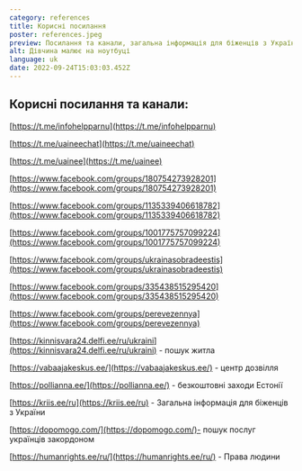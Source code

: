 ```yaml
---
category: references
title: Корисні посилання
poster: references.jpeg
preview: Посилання та канали, загальна інформація для біженців з України
alt: Дівчина малює на ноутбуці
language: uk
date: 2022-09-24T15:03:03.452Z
---
```


## Корисні посилання та канали:

[https://t.me/infohelpparnu](https://t.me/infohelpparnu)

[https://t.me/uaineechat](https://t.me/uaineechat)

[https://t.me/uainee](https://t.me/uainee)

[https://www.facebook.com/groups/180754273928201](https://www.facebook.com/groups/180754273928201)

[https://www.facebook.com/groups/1135339406618782](https://www.facebook.com/groups/1135339406618782)

[https://www.facebook.com/groups/1001775757099224](https://www.facebook.com/groups/1001775757099224)

[https://www.facebook.com/groups/ukrainasobradeestis](https://www.facebook.com/groups/ukrainasobradeestis)

[https://www.facebook.com/groups/335438515295420](https://www.facebook.com/groups/335438515295420)

[https://www.facebook.com/groups/perevezennya](https://www.facebook.com/groups/perevezennya)

[https://kinnisvara24.delfi.ee/ru/ukraini](https://kinnisvara24.delfi.ee/ru/ukraini) -
пошук житла

[https://vabaajakeskus.ee/](https://vabaajakeskus.ee/) - центр дозвілля

[https://pollianna.ee/](https://pollianna.ee/) - безкоштовні заходи Естонії

[https://kriis.ee/ru](https://kriis.ee/ru) - Загальна інформація для біженців з
України

[https://dopomogo.com/](https://dopomogo.com/)- пошук послуг українців
закордоном

[https://humanrights.ee/ru/](https://humanrights.ee/ru/) - Права людини
